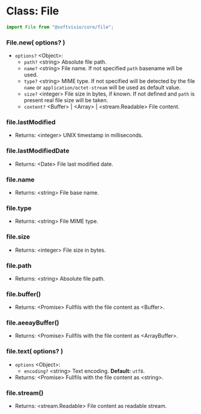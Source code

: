 # Class: File

```javascript
import File from "@softvisio/core/file";
```

### File.new( options? )

-   `options?` <Object\>:
    -   `path?` <string\> Absolute file path.
    -   `name?` <string\> File name. If not specified `path` basename will be used.
    -   `type?` <string\> MIME type. If not specified will be detected by the file `name` or `application/octet-stream` will be used as default value.
    -   `size?` <integer\> File size in bytes, if known. If not defined and `path` is present real file size will be taken.
    -   `content?` <Buffer\> | <Array\> | <stream.Readable\> File content.

### file.lastModified

-   Returns: <integer\> UNIX timestamp in milliseconds.

### file.lastModifiedDate

-   Returns: <Date\> File last modified date.

### file.name

-   Returns: <string\> File base name.

### file.type

-   Returns: <string\> File MIME type.

### file.size

-   Returns: <integer\> File size in bytes.

### file.path

-   Returns: <string\> Absolute file path.

### file.buffer()

-   Returns: <Promise\> Fullfils with the file content as <Buffer\>.

### file.aeeayBuffer()

-   Returns: <Promise\> Fullfils with the file content as <ArrayBuffer\>.

### file.text( options? )

-   `options` <Object\>:
    -   `encoding?` <string\> Text encoding. **Default:** `utf8`.
-   Returns: <Promise\> Fullfils with the file content as <string\>.

### file.stream()

-   Returns: <stream.Readable\> File content as readable stream.
